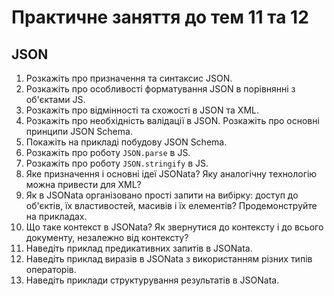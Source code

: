 # Практичне заняття до тем 11 та 12

## JSON

1) Розкажіть про призначення та синтаксис JSON.
1) Розкажіть про особливості форматування JSON в порівнянні з об'єктами JS.
1) Розкажіть про відмінності та схожості в JSON та XML.
1) Розкажіть про необхідність валідації в JSON. Розкажіть про основні принципи JSON Schema.
1) Покажіть на прикладі побудову JSON Schema.
1) Розкажіть про роботу `JSON.parse` в JS.
1) Розкажіть про роботу `JSON.stringify` в JS.
1) Яке призначення і основні ідеї JSONata? Яку аналогічну технологію можна привести для XML?
1) Як в JSONata організовано прості запити на вибірку: доступ до об'єктів, їх властивостей, масивів і їх елементів? Продемонструйте на прикладах.
1) Що таке контекст в JSONata? Як звернутися до контексту і до всього документу, незалежно від контексту?
1) Наведіть приклад предикативних запитів в JSONata.
1) Наведіть приклад виразів в JSONata з використанням різних типів операторів.
1) Наведіть приклади структурування результатів в JSONata.
